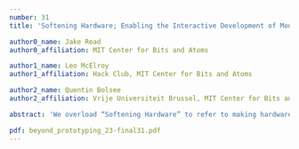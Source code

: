 ```yaml
---
number: 31
title: 'Softening Hardware; Enabling the Interactive Development of Modular Mechatronic Systems'

author0_name: Jake Read
author0_affiliation: MIT Center for Bits and Atoms

author1_name: Leo McElroy
author1_affiliation: Hack Club, MIT Center for Bits and Atoms

author2_name: Quentin Bolsee
author2_affiliation: Vrije Universiteit Brussel, MIT Center for Bits and Atoms

abstract: 'We overload “Softening Hardware” to refer to making hardware development easier, and doing so by making it more like software development. We suggest doing this by virtualizing hardware devices and lifting systems integration from embedded environments into high-level interactive ones. In our “Modular-Things” project we developed a set of single purpose circuits, a networking library for real-time communication in heterogeneous hardware, and a web-based IDE for integrating complete systems of these devices. “Modular-Things” is not just a collection of dedicated circuits, it’s a set of tools for developing modular hardware systems which can be composed in software. The future paradigm we envision is independent developers producing hardware modules which can be easily integrated into complete systems, in a manner analogous to how open-source software developers create libraries. This will be enabled by embedding integration information (like an API) within hardware modules themselves and by exposing this information in accessible interactive development environments.'

pdf: beyond_prototyping_23-final31.pdf
---
```

